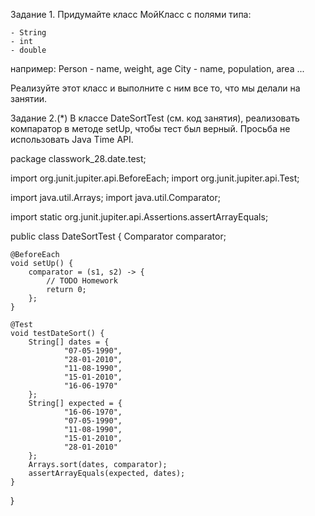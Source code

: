 Задание 1. Придумайте класс МойКласс с полями типа:

    - String
    - int
    - double
например: Person - name, weight, age City - name, population, area ...

Реализуйте этот класс и выполните с ним все то, что мы делали на занятии.

Задание 2.(*) В классе DateSortTest (см. код занятия), реализовать компаратор в методе setUp, 
чтобы тест был верный. Просьба не использовать Java Time API.

package classwork_28.date.test;

import org.junit.jupiter.api.BeforeEach;
import org.junit.jupiter.api.Test;

import java.util.Arrays;
import java.util.Comparator;

import static org.junit.jupiter.api.Assertions.assertArrayEquals;

public class DateSortTest {
Comparator<String> comparator;

    @BeforeEach
    void setUp() {
        comparator = (s1, s2) -> {
            // TODO Homework
            return 0;
        };
    }

    @Test
    void testDateSort() {
        String[] dates = {
                "07-05-1990",
                "28-01-2010",
                "11-08-1990",
                "15-01-2010",
                "16-06-1970"
        };
        String[] expected = {
                "16-06-1970",
                "07-05-1990",
                "11-08-1990",
                "15-01-2010",
                "28-01-2010"
        };
        Arrays.sort(dates, comparator);
        assertArrayEquals(expected, dates);
    }
}
